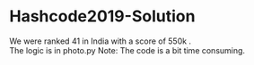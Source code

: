 # Hashcode2019-Solution
We were ranked 41 in India with a score of 550k . <br/>
The logic is in photo.py Note: The code is a bit time consuming.
